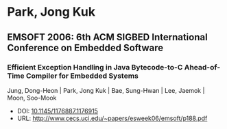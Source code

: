 # Park, Jong Kuk

## EMSOFT 2006: 6th ACM SIGBED International Conference on Embedded Software

### Efficient Exception Handling in Java Bytecode-to-C Ahead-of-Time Compiler for Embedded Systems
Jung, Dong-Heon | Park, Jong Kuk | Bae, Sung-Hwan | Lee, Jaemok | Moon, Soo-Mook
* DOI: [10.1145/1176887.1176915](https://doi.org/10.1145/1176887.1176915)
* URL: <http://www.cecs.uci.edu/~papers/esweek06/emsoft/p188.pdf>

